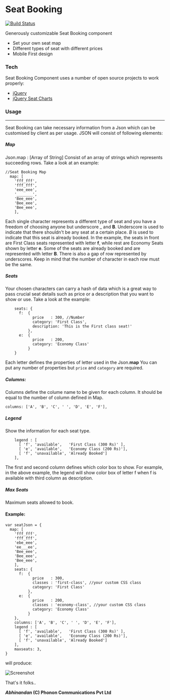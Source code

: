 # Seat Booking

[![Build Status](https://travis-ci.org/joemccann/dillinger.svg?branch=master)](https://travis-ci.org/joemccann/dillinger)

Generously customizable Seat Booking component
  - Set your own seat map
  - Different types of seat with different prices
  - Mobile First design



### Tech

Seat Booking Component uses a number of open source projects to work properly:

* [jQuery]
* [jQuery Seat Charts](https://github.com/mateuszmarkowski/jQuery-Seat-Charts) 

### Usage
---
Seat Booking can take necessary information from a Json which can be customised by client as per usage.
JSON will consist of following elements:

##### Map
 Json.map : [Array of String]
    Consist of an array of strings which represents succeeding rows.
    Take a look at an example:
```
//Seat Booking Map
  map: [
    'fff_fff',
    'fff_fff',
    'eee_eee',
    '_______',
    'Bee_eee',
    'Bee_eee',
    'Bee_eee',
    ],
```
Each single character represents a different type of seat and you have a freedom of choosing anyone but underscore _ and **B**. Underscore is used to indicate that there shouldn't be any seat at a certain place. *B* is used to indicate that this seat is already booked. In the example, the seats in front are First Class seats represented with letter **f**, while rest are Economy Seats shown by letter **e**. Some of the seats are already booked and are represented with letter **B**. There is also a gap of row represented by underscores. Keep in mind that the number of character in each row must be the same.

##### Seats
Your chosen characters can carry a hash of data which is a great way to pass crucial seat details such as price or a description that you want to show or use. Take a look at the example:
```
    seats: {
      f:  {
            price   : 300, //Number
            category: 'First Class',
            description: 'This is the First class seat!'
          },
      e:  {
            price   : 200,
            category: 'Economy Class'
          }
    }
```

Each letter defines the properties of letter used in the Json.**map**
You can put any number of properties but `price` and `category` are required.

##### Columns:
Columns define the colume name to be given for each column. It should be equal to the number of column defined in Map. 

    columns: ['A', 'B', 'C', ' ', 'D', 'E', 'F'],



##### Legend
Show the information for each seat type.
```
    legend : [
      [ 'f', 'available',   'First Class (300 Rs)' ],
      [ 'e', 'available',   'Economy Class (200 Rs)'],
      [ 'f', 'unavailable', 'Already Booked']
    ],
```
The first and second column defines which color box to show. For example, in the above example, the legend will show color box of letter f when f is available with third column as description.

##### Max Seats
Maximum seats allowed to book.

#### Example:
```
var seatJson = {
  map: [
    'fff_fff',
    'fff_fff',
    'ebe_eee',
    'ee___ee',
    'Bee_eee',
    'Bee_eee',
    'Bee_eee',
    ],
    seats: {
      f:  {
            price   : 300,
            classes : 'first-class', //your custom CSS class
            category: 'First Class'
          },
      e:  {
            price   : 200,
            classes : 'economy-class', //your custom CSS class
            category: 'Economy Class'
          }
    },
    columns: ['A', 'B', 'C', ' ', 'D', 'E', 'F'],
    legend : [
      [ 'f', 'available',   'First Class (300 Rs)' ],
      [ 'e', 'available',   'Economy Class (200 Rs)'],
      [ 'f', 'unavailable', 'Already Booked']
    ],
    maxseats: 3,
}

```

will produce: 

![Screenshot](https://raw.githubusercontent.com/abhinandan2/seat_booking/master/public/abhi/Screenshot%20from%202018-09-27%2011-43-15.png)


That's it folks..

***Abhinandan* (C) Phonon Communications Pvt Ltd**

[//]: # (These are reference links used in the body of this note and get stripped out when the markdown processor does its job. There is no need to format nicely because it shouldn't be seen. Thanks SO - http://stackoverflow.com/questions/4823468/store-comments-in-markdown-syntax)


   [dill]: <https://github.com/joemccann/dillinger>
   [git-repo-url]: <https://github.com/joemccann/dillinger.git>
   [john gruber]: <http://daringfireball.net>
   [df1]: <http://daringfireball.net/projects/markdown/>
   [markdown-it]: <https://github.com/markdown-it/markdown-it>
   [Ace Editor]: <http://ace.ajax.org>
   [node.js]: <http://nodejs.org>
   [Twitter Bootstrap]: <http://twitter.github.com/bootstrap/>
   [jQuery]: <http://jquery.com>
   [@tjholowaychuk]: <http://twitter.com/tjholowaychuk>
   [express]: <http://expressjs.com>
   [AngularJS]: <http://angularjs.org>
   [Gulp]: <http://gulpjs.com>

   [PlDb]: <https://github.com/joemccann/dillinger/tree/master/plugins/dropbox/README.md>
   [PlGh]: <https://github.com/joemccann/dillinger/tree/master/plugins/github/README.md>
   [PlGd]: <https://github.com/joemccann/dillinger/tree/master/plugins/googledrive/README.md>
   [PlOd]: <https://github.com/joemccann/dillinger/tree/master/plugins/onedrive/README.md>
   [PlMe]: <https://github.com/joemccann/dillinger/tree/master/plugins/medium/README.md>
   [PlGa]: <https://github.com/RahulHP/dillinger/blob/master/plugins/googleanalytics/README.md>
 
